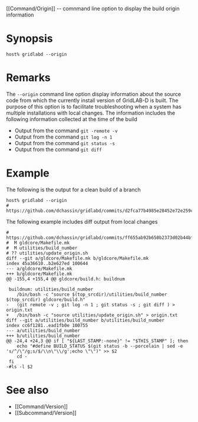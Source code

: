 [[Command/Origin]] -- comnmand line option to display the build origin information

# Synopsis
~~~
host% gridlabd --origin
~~~

# Remarks

The `--origin` command line option display information about the source code from which the currently install version of GridLAB-D is built.  The purpose of this option is to facilitate troubleshooting when a system has multiple installations with local changes. The information includes the following information collected at the time of the build
- Output from the command `git -remote -v`
- Output from the command `git log -n 1`
- Output from the command `git status -s`
- Output from the command `git diff`

# Example

The following is the output for a clean build of a branch
~~~
host% gridlabd --origin
# https://github.com/dchassin/gridlabd/commits/d2fca77b4985e28452e72e259ce6bf77d2d454b1
~~~

The following example includes diff output from local changes
~~~
# https://github.com/dchassin/gridlabd/commits/ff655ab92b650b2373d02b44bf884334d40faf06
#  M gldcore/Makefile.mk
#  M utilities/build_number
# ?? utilities/update_origin.sh
diff --git a/gldcore/Makefile.mk b/gldcore/Makefile.mk
index 45a36610..b2e627ed 100644
--- a/gldcore/Makefile.mk
+++ b/gldcore/Makefile.mk
@@ -155,4 +155,4 @@ gldcore/build.h: buildnum
 
 buildnum: utilities/build_number
 	/bin/bash -c "source $(top_srcdir)/utilities/build_number $(top_srcdir) gldcore/build.h"
-	(git remote -v ; git log -n 1 ; git status -s ; git diff ) > origin.txt
+	/bin/bash -c "source utilities/update_origin.sh" > origin.txt
diff --git a/utilities/build_number b/utilities/build_number
index cc6f1281..ead1fb0e 100755
--- a/utilities/build_number
+++ b/utilities/build_number
@@ -24,4 +24,3 @@ if [ "${LAST_STAMP:-none}" != "$THIS_STAMP" ]; then
 	echo "#define BUILD_STATUS $(git status -b --porcelain | sed -e 's/^/\"/g;s/$/\\n\"\\/g';echo \"\")" >> $2
 	cd -
 fi
-#ls -l $2
~~~

# See also

* [[Command/Version]]
* [[Subcommand/Version]]
